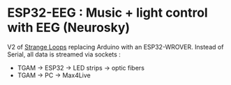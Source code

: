 # ESP32-EEG : Music + light control with EEG (Neurosky)
V2 of [Strange Loops](https://camps.aptaracorp.com/ACM_PMS/PMS/ACM/TEI23/76/6383df6f-7aeb-11ed-a76e-16bb50361d1f/OUT/tei23-76.html) replacing Arduino with an ESP32-WROVER. 
Instead of Serial, all data is streamed via sockets :
* TGAM -> ESP32 -> LED strips -> optic fibers
* TGAM -> PC -> Max4Live
